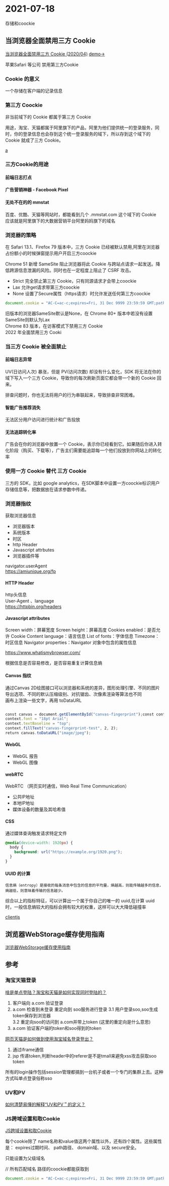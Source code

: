 # 2021-07-18

存储和coockie

## 当浏览器全面禁用三方 Cookie
[当浏览器全面禁用三方 Cookie (2020/04)](https://juejin.cn/post/6844904128557105166#heading-5)
[demo->]()

苹果Safari 等公司 禁用第三方Cookie

### Cookie 的意义
一个存储在客户端的记录信息

### 第三方 Coockie

非当前域下的 Cookie 都属于第三方 Cookie

用途，淘宝、天猫都属于阿里旗下的产品，阿里为他们提供统一的登录服务，同时，你的登录信息也会存到这个统一登录服务的域下，所以存到这个域下的 Cookie 就成了三方 Cookie。

[a](#淘宝天猫登录)

### 三方Cookie的用途

#### 前端日志打点


#### 广告营销神器 - Facebook Pixel


####  无处不在的的 mmstat
百度、优酷、天猫等网站时，都能看到几个 .mmstat.com 这个域下的 Cookie  
应该就是阿里旗下的大数据营销平台阿里妈妈旗下的域名


### 浏览器的策略
在 Safari 13.1、Firefox 79 版本中，三方 Cookie 已经被默认禁用,阿里在浏览器占份额小的时候弹窗提示用户开启三方coockie

Chrome 51 新增 SameSite 阻止浏览器将此 Cookie 与跨站点请求一起发送。降低跨源信息泄漏的风险。同时也在一定程度上阻止了 CSRF 攻击。
- Strict 完全禁止第三方 Cookie，只有同源请求才会带上coockie
- Lax 允许get请求带第三方coockie
- None 设置了Secure属性（https请求）时允许发送任何第三方coockie

```js
document.cookie = "AC-C=ac-c;expires=Fri, 31 Dec 9999 23:59:59 GMT;path=/;HttpOnly;SameSite=Lax";
```

旧版本的浏览器SameSite默认是None，在 Chrome 80+ 版本中若没有设置SameSite则默认为Lax  
Chrome 83 版本，在访客模式下禁用三方 Cookie  
2022 年全面禁用三方 Cooki

### 当三方 Cookie 被全面禁止
#### 前端日志异常
UV(日访问人次) 暴涨，但是 PV(访问次数) 却没有什么变化，SDK 将无法在你的域下写入一个三方 Cookie，导致你的每次刷新页面它都会带一个新的 Cookie 回来。

排查问题时，你也无法将用户的行为串联起来，导致排查非常困难。

#### 智能广告推荐消失

无法区分用户访问进行统计和广告投放

#### 无法追踪转化率

广告会在你的浏览器中放置一个 Cookie，表示你已经看到它。如果随后你进入转化阶段（购买、下载等），广告主们需要能追踪每一个他们投放到你网站上的转化率


### 使用一方 Cookie 替代 三方 Cookie
三方的 SDK，比如 google analytics，在SDK脚本中设置一方coockie标识用户存储信息等，把数据放在请求参数中传递。

### 浏览器指纹
获取浏览器信息
- 浏览器版本
- 系统版本
- 时区
- http Header
- Javascript attrbutes
- 浏览器插件等

navigator.userAgent  
https://amiunique.org/fp

#### HTTP Header
http头信息  
User-Agent 、language  
https://httpbin.org/headers
#### Javascript attributes
Screen width：屏幕宽度
Screen height：屏幕高度
Cookies enabled：是否允许 Cookie
Content language：语言信息
List of fonts：字体信息
Timezone：时区信息
Navigator properties：Navigator 对象中包含的属性信息

https://www.whatismybrowser.com/

根据信息是否容易修改，是否容易重复计算信息熵

#### Canvas 指纹
通过Canvas 2D绘图接口可以浏览器和系统的差异，图形处理引擎、不同的图片导出选项、不同的默认压缩级别、对抗锯齿、次像素渲染等算法也不同  
画布上渲染一些文字，再用 toDataURL 

```js

const canvas = document.getElementById("canvas-fingerprint");const context = canvas.getContext("2d");    
context.font = "18pt Arial";    
context.textBaseline = "top";    
context.fillText("canvas-fingerprint-test", 2, 2);    
return canvas.toDataURL("image/jpeg");

```

#### WebGL
- WebGL 报告 
- WebGL 图像

#### webRTC
WebRTC （网页实时通信，Web Real Time Communication）
- 公共IP地址
- 本地IP地址
- 媒体设备的数量及其哈希值


#### CSS
通过媒体查询触发请求特定文件
```css
@media(device-width: 1920px) {
  body {
    background: url("https://example.org/1920.png");
  }
}
```

#### UUID 的计算
```
信息熵（entropy）是接收的每条消息中包含的信息的平均量，熵越高，则能传输越多的信息，熵越低，则意味着传输的信息越少。
```
综合以上的指标特征，可以计算出一个属于你自己的唯一的 uuid,在计算 uuid 时，一般信息熵较大的指标会拥有较大的权重，这样可以大大降低碰撞率

[clientjs](https://github.com/jackspirou/clientjs)



## 浏览器WebStorage缓存使用指南
[浏览器WebStorage缓存使用指南](https://juejin.cn/post/6984908770149138446)




## 参考
### 淘宝天猫登录
[啥是单点登陆？淘宝和天猫是如何实现同时登陆的？](https://blog.csdn.net/u011277123/article/details/90714949)


1. 客户端向 a.com 验证登录 
2. a.com 检查到未登录 重定向到 soo服务进行登录
3.1 用户登录soo,soo生成token保存到浏览器  
3.2 重定向soo的访问到 a.com并带上token (这里的重定向是什么意思)
4. a.com 验证客户端的token和soo得到的token

[网页天猫是如何做到使用淘宝域名登录登出？](https://www.zhihu.com/question/36895074)  

1. 通过iframe通信
2. jsp 传递token,判断header中的referer是不是tmall来避免xss攻击获取soo token

所有的login操作包括session管理都搞到一台机子或者一个专门的集群上去。这种方式叫单点登录俗称sso

### UV和PV
[如何清楚易懂的解释“UV和PV＂的定义？](https://www.zhihu.com/question/20448467)

### JS跨域设置和取Cookie
[JS跨域设置和取Cookie](https://www.cnblogs.com/chris-oil/p/3590380.html)

每个cookie除了 name名称和value值这两个属性以外，还有四个属性。这些属性是： expires过期时间、 path路径、 domain域、以及 secure安全。

只能设置为父级域名

// 所有匹配域名 路径的coockie都能获取到

```js
document.cookie = "AC-C=ac-c;expires=Fri, 31 Dec 9999 23:59:59 GMT;path=/;domain=www.baido.com";
```



